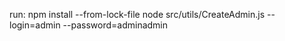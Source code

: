 run:
npm install --from-lock-file
node src/utils/CreateAdmin.js --login=admin --password=adminadmin
